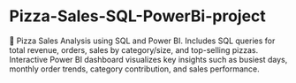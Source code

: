 # Pizza-Sales-SQL-PowerBi-project
🍕 Pizza Sales Analysis using SQL and Power BI. Includes SQL queries for total revenue, orders, sales by category/size, and top-selling pizzas. Interactive Power BI dashboard visualizes key insights such as busiest days, monthly order trends, category contribution, and sales performance.
